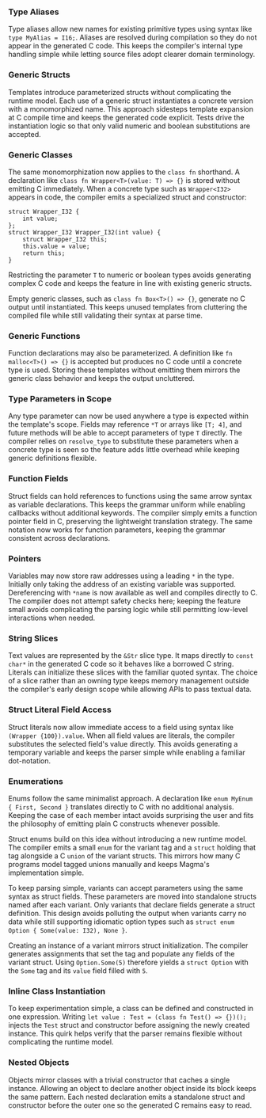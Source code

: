 ### Type Aliases
Type aliases allow new names for existing primitive types using syntax like
`type MyAlias = I16;`. Aliases are resolved during compilation so they do not
appear in the generated C code. This keeps the compiler's internal type handling
simple while letting source files adopt clearer domain terminology.

### Generic Structs
Templates introduce parameterized structs without complicating the runtime
model. Each use of a generic struct instantiates a concrete version with a
monomorphized name. This approach sidesteps template expansion at C compile
time and keeps the generated code explicit. Tests drive the instantiation logic
so that only valid numeric and boolean substitutions are accepted.

### Generic Classes
The same monomorphization now applies to the `class fn` shorthand. A
declaration like `class fn Wrapper<T>(value: T) => {}` is stored without
emitting C immediately. When a concrete type such as `Wrapper<I32>` appears in
code, the compiler emits a specialized struct and constructor:

```
struct Wrapper_I32 {
    int value;
};
struct Wrapper_I32 Wrapper_I32(int value) {
    struct Wrapper_I32 this;
    this.value = value;
    return this;
}
```
Restricting the parameter `T` to numeric or boolean types avoids generating
complex C code and keeps the feature in line with existing generic structs.

Empty generic classes, such as `class fn Box<T>() => {}`, generate no C output
until instantiated. This keeps unused templates from cluttering the compiled
file while still validating their syntax at parse time.

### Generic Functions
Function declarations may also be parameterized. A definition like
`fn malloc<T>() => {}` is accepted but produces no C code until a concrete type
is used. Storing these templates without emitting them mirrors the generic
class behavior and keeps the output uncluttered.

### Type Parameters in Scope
Any type parameter can now be used anywhere a type is expected within the
template's scope. Fields may reference `*T` or arrays like `[T; 4]`, and future
methods will be able to accept parameters of type `T` directly. The compiler
relies on `resolve_type` to substitute these parameters when a concrete type is
seen so the feature adds little overhead while keeping generic definitions
flexible.

### Function Fields
Struct fields can hold references to functions using the same arrow syntax as
variable declarations. This keeps the grammar uniform while enabling callbacks
without additional keywords. The compiler simply emits a function pointer field
in C, preserving the lightweight translation strategy.
The same notation now works for function parameters, keeping the grammar
consistent across declarations.

### Pointers
Variables may now store raw addresses using a leading `*` in the type.
Initially only taking the address of an existing variable was supported.
Dereferencing with `*name` is now available as well and compiles directly to
C. The compiler does not attempt safety checks here; keeping the feature small
avoids complicating the parsing logic while still permitting low-level
interactions when needed.

### String Slices
Text values are represented by the `&Str` slice type. It maps directly to
`const char*` in the generated C code so it behaves like a borrowed C string.
Literals can initialize these slices with the familiar quoted syntax. The
choice of a slice rather than an owning type keeps memory management outside
the compiler's early design scope while allowing APIs to pass textual data.

### Struct Literal Field Access
Struct literals now allow immediate access to a field using syntax like
`(Wrapper {100}).value`. When all field values are literals, the compiler
substitutes the selected field's value directly. This avoids generating a
temporary variable and keeps the parser simple while enabling a familiar
dot-notation.

### Enumerations
Enums follow the same minimalist approach. A declaration like
`enum MyEnum { First, Second }` translates directly to C with no additional
analysis. Keeping the case of each member intact avoids surprising the user
and fits the philosophy of emitting plain C constructs whenever possible.

Struct enums build on this idea without introducing a new runtime model. The
compiler emits a small `enum` for the variant tag and a `struct` holding that
tag alongside a C `union` of the variant structs. This mirrors how many C
programs model tagged unions manually and keeps Magma's implementation simple.

To keep parsing simple, variants can accept parameters using the same syntax as
struct fields. These parameters are moved into standalone structs named after
each variant. Only variants that declare fields generate a struct definition.
This design avoids polluting the output when variants carry no data while still
supporting idiomatic option types such as `struct enum Option { Some(value: I32),
None }`.

Creating an instance of a variant mirrors struct initialization. The compiler
generates assignments that set the tag and populate any fields of the variant
struct. Using `Option.Some(5)` therefore yields a `struct Option` with the
`Some` tag and its `value` field filled with `5`.

### Inline Class Instantiation
To keep experimentation simple, a class can be defined and constructed in one
expression. Writing `let value : Test = (class fn Test() => {})();` injects the
`Test` struct and constructor before assigning the newly created instance. This
quirk helps verify that the parser remains flexible without complicating the
runtime model.

### Nested Objects
Objects mirror classes with a trivial constructor that caches a single
instance. Allowing an object to declare another object inside its block keeps
the same pattern. Each nested declaration emits a standalone struct and
constructor before the outer one so the generated C remains easy to read.

